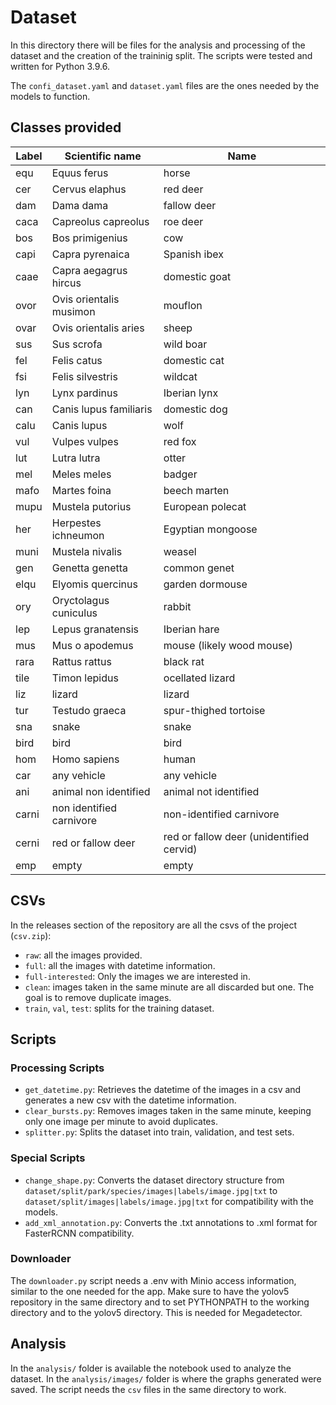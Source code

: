 # Dataset
In this directory there will be files for the analysis and processing of the dataset and the creation of the traininig split.
The scripts were tested and written for Python 3.9.6.

The `confi_dataset.yaml` and `dataset.yaml` files are the ones needed by the models to function.

## Classes provided
| Label | Scientific name          | Name                                     |
|-------|--------------------------|------------------------------------------|
| equ   | Equus ferus              | horse                                    |
| cer   | Cervus elaphus           | red deer                                 |
| dam   | Dama dama                | fallow deer                              |
| caca  | Capreolus capreolus      | roe deer                                 |
| bos   | Bos primigenius          | cow                                      |
| capi  | Capra pyrenaica          | Spanish ibex                             |
| caae  | Capra aegagrus hircus    | domestic goat                            |
| ovor  | Ovis orientalis musimon  | mouflon                                  |
| ovar  | Ovis orientalis aries    | sheep                                    |
| sus   | Sus scrofa               | wild boar                                |
| fel   | Felis catus              | domestic cat                             |
| fsi   | Felis silvestris         | wildcat                                  |
| lyn   | Lynx pardinus            | Iberian lynx                             |
| can   | Canis lupus familiaris   | domestic dog                             |
| calu  | Canis lupus              | wolf                                     |
| vul   | Vulpes vulpes            | red fox                                  |
| lut   | Lutra lutra              | otter                                    |
| mel   | Meles meles              | badger                                   |
| mafo  | Martes foina             | beech marten                             |
| mupu  | Mustela putorius         | European polecat                         |
| her   | Herpestes ichneumon      | Egyptian mongoose                        |
| muni  | Mustela nivalis          | weasel                                   |
| gen   | Genetta genetta          | common genet                             |
| elqu  | Elyomis quercinus        | garden dormouse                          |
| ory   | Oryctolagus cuniculus    | rabbit                                   |
| lep   | Lepus granatensis        | Iberian hare                             |
| mus   | Mus o apodemus           | mouse (likely wood mouse)                |
| rara  | Rattus rattus            | black rat                                |
| tile  | Timon lepidus            | ocellated lizard                         |
| liz   | lizard                   | lizard                                   |
| tur   | Testudo graeca           | spur-thighed tortoise                    |
| sna   | snake                    | snake                                    |
| bird  | bird                     | bird                                     |
| hom   | Homo sapiens             | human                                    |
| car   | any vehicle              | any vehicle                              |
| ani   | animal non identified    | animal not identified                    |
| carni | non identified carnivore | non-identified carnivore                 |
| cerni | red or fallow deer       | red or fallow deer (unidentified cervid) |
| emp   | empty                    | empty                                    |

## CSVs
In the releases section of the repository are all the csvs of the project (`csv.zip`):
- `raw`: all the images provided.
- `full`: all the images with datetime information.
- `full-interested`: Only the images we are interested in.
- `clean`: images taken in the same minute are all discarded but one. The goal is to remove duplicate images.
- `train`, `val`, `test`: splits for the training dataset.

## Scripts
### Processing Scripts
- `get_datetime.py`: Retrieves the datetime of the images in a csv and generates a new csv with the datetime information.
- `clear_bursts.py`: Removes images taken in the same minute, keeping only one image per minute to avoid duplicates.
- `splitter.py`: Splits the dataset into train, validation, and test sets.

### Special Scripts
- `change_shape.py`: Converts the dataset directory structure from `dataset/split/park/species/images|labels/image.jpg|txt` to `dataset/split/images|labels/image.jpg|txt` for compatibility with the models.
- `add_xml_annotation.py`: Converts the .txt annotations to .xml format for FasterRCNN compatibility.

### Downloader
The `downloader.py` script needs a .env with Minio access information, similar to the one needed for the app. Make sure to have the yolov5 repository in the same directory and to set PYTHONPATH to the working directory and to the yolov5 directory. This is needed for Megadetector.

## Analysis
In the `analysis/` folder is available the notebook used to analyze the dataset. In the `analysis/images/` folder is where the graphs generated were saved. The script needs the `csv` files in the same directory to work.